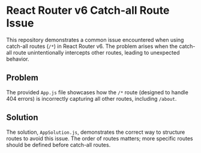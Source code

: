 # React Router v6 Catch-all Route Issue

This repository demonstrates a common issue encountered when using catch-all routes (`/*`) in React Router v6.  The problem arises when the catch-all route unintentionally intercepts other routes, leading to unexpected behavior.

## Problem
The provided `App.js` file showcases how the `/*` route (designed to handle 404 errors) is incorrectly capturing all other routes, including `/about`.

## Solution
The solution, `AppSolution.js`, demonstrates the correct way to structure routes to avoid this issue. The order of routes matters; more specific routes should be defined before catch-all routes.
